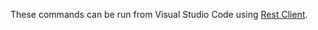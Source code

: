 These commands can be run from Visual Studio Code using [Rest Client](https://marketplace.visualstudio.com/items?itemName=humao.rest-client).